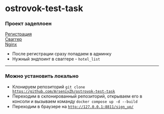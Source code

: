 # ostrovok-test-task

<h3>Проект задеплоен</h3>
<a href="http://95.163.231.52:8811/sign_up/" target="_blank">Регистрация</a> <br>
<a href="http://95.163.231.52:8811/swagger/" target="_blank">Сваггер</a> <br>
<a href="http://95.163.231.52:8012/" target="_blank">Nginx</a> <br>

- После регистрации сразу попадаем в админку
- Нужный эндпоинт в сваггере - <code>hotel_list</code>

<hr>
<h3>Можно установить локально</h3>

- Клонируем репозиторий <code>git clone https://github.com/ArseniyZh/ostrovok-test-task </code>
- Переходим в склонированный репозиторий, открываем его в консоли и вызываем команду <code>docker compose up -d --build</code>
- Переходим в браузере на <code>http://127.0.0.1:8811/sign_up/ </code>
